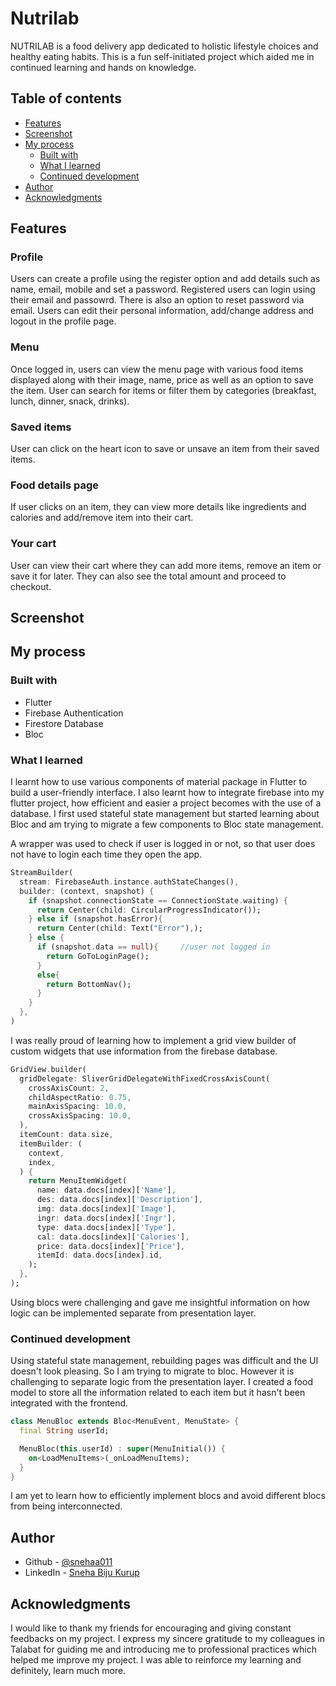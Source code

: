 # Nutrilab

NUTRILAB is a food delivery app dedicated to holistic lifestyle choices and healthy eating habits. 
This is a fun self-initiated project which aided me in continued learning and hands on knowledge.


## Table of contents

- [Features](#features)
- [Screenshot](#screenshot)
- [My process](#my-process)
  - [Built with](#built-with)
  - [What I learned](#what-i-learned)
  - [Continued development](#continued-development)
- [Author](#author)
- [Acknowledgments](#acknowledgments)

## Features

### Profile

Users can create a profile using the register option and add details such as name, email, mobile and set a password. Registered users can login using their email and passowrd. There is also an option to reset password via email. Users can edit their personal information, add/change address and logout in the profile page.

### Menu
Once logged in, users can view the menu page with various food items displayed along with their image, name, price as well as an option to save the item. User can search for items or filter them by categories (breakfast, lunch, dinner, snack, drinks).

### Saved items
User can click on the heart icon to save or unsave an item from their saved items.

### Food details page
If user clicks on an item, they can view more details like ingredients and calories and add/remove item into their cart.

### Your cart
User can view their cart where they can add more items, remove an item or save it for later. They can also see the total amount and proceed to checkout.


## Screenshot


## My process

### Built with

- Flutter
- Firebase Authentication
- Firestore Database
- Bloc

### What I learned

I learnt how to use various components of material package in Flutter to build a user-friendly interface. I also learnt how to integrate firebase into my flutter project, how efficient and easier a project becomes with the use of a database. I first used stateful state management but started learning about Bloc and am trying to migrate a few components to Bloc state management.

A wrapper was used to check if user is logged in or not, so that user does not have to login each time they open the app.
```dart
StreamBuilder(
  stream: FirebaseAuth.instance.authStateChanges(),
  builder: (context, snapshot) {
    if (snapshot.connectionState == ConnectionState.waiting) {
      return Center(child: CircularProgressIndicator());
    } else if (snapshot.hasError){
      return Center(child: Text("Error"),);
    } else {
      if (snapshot.data == null){     //user not logged in
        return GoToLoginPage();
      }
      else{
        return BottomNav();
      }
    }
  },
)
```

I was really proud of learning how to implement a grid view builder of custom widgets that use information from the firebase database.
```dart
GridView.builder(
  gridDelegate: SliverGridDelegateWithFixedCrossAxisCount(
    crossAxisCount: 2,
    childAspectRatio: 0.75, 
    mainAxisSpacing: 10.0,
    crossAxisSpacing: 10.0,
  ),
  itemCount: data.size,
  itemBuilder: (
    context,
    index,
  ) {
    return MenuItemWidget(
      name: data.docs[index]['Name'],
      des: data.docs[index]['Description'],
      img: data.docs[index]['Image'],
      ingr: data.docs[index]['Ingr'],
      type: data.docs[index]['Type'],
      cal: data.docs[index]['Calories'],
      price: data.docs[index]['Price'],
      itemId: data.docs[index].id,
    );
  },
);  
```

Using blocs were challenging and gave me insightful information on how logic can be implemented separate from presentation layer.


### Continued development

Using stateful state management, rebuilding pages was difficult and the UI doesn't look pleasing. So I am trying to migrate to bloc. However it is challenging to separate logic from the presentation layer. I created a food model to store all the information related to each item but it hasn't been integrated with the frontend.

```dart
class MenuBloc extends Bloc<MenuEvent, MenuState> {
  final String userId;

  MenuBloc(this.userId) : super(MenuInitial()) {
    on<LoadMenuItems>(_onLoadMenuItems);
  }
}
```
I am yet to learn how to efficiently implement blocs and avoid different blocs from being interconnected.


## Author

- Github - [@snehaa011](https://github.com/snehaa011)
- LinkedIn - [Sneha Biju Kurup](https://www.linkedin.com/in/sneha-biju-kurup-994a0b291/)

## Acknowledgments

I would like to thank my friends for encouraging and giving constant feedbacks on my project. I express my sincere gratitude to my colleagues in Talabat for guiding me and introducing me to professional practices which helped me improve my project. I was able to reinforce my learning and definitely, learn much more.

